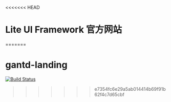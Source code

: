 <<<<<<< HEAD
# Lite UI Framework 官方网站
=======
# gantd-landing

[![Build Status](https://travis-ci.org/gantFDT/lite-ui-framework-landing.svg?branch=master)](https://travis-ci.org/gantFDT/lite-ui-framework-landing)


>>>>>>> e7354fc6e29a5ab014414b69f91b62f4c7d65cbf
